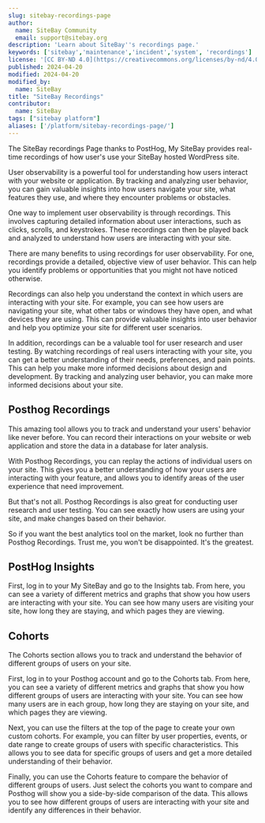 ```yaml
---
slug: sitebay-recordings-page
author:
  name: SiteBay Community
  email: support@sitebay.org
description: 'Learn about SiteBay''s recordings page.'
keywords: ['sitebay','maintenance','incident','system', 'recordings']
license: '[CC BY-ND 4.0](https://creativecommons.org/licenses/by-nd/4.0)'
published: 2024-04-20
modified: 2024-04-20
modified_by:
  name: SiteBay
title: "SiteBay Recordings"
contributor:
  name: SiteBay
tags: ["sitebay platform"]
aliases: ['/platform/sitebay-recordings-page/']
---
```


The SiteBay recordings Page thanks to PostHog, My SiteBay provides real-time recordings of how user's use your SiteBay hosted WordPress site.

User observability is a powerful tool for understanding how users interact with your website or application. By tracking and analyzing user behavior, you can gain valuable insights into how users navigate your site, what features they use, and where they encounter problems or obstacles.

One way to implement user observability is through recordings. This involves capturing detailed information about user interactions, such as clicks, scrolls, and keystrokes. These recordings can then be played back and analyzed to understand how users are interacting with your site.

There are many benefits to using recordings for user observability. For one, recordings provide a detailed, objective view of user behavior. This can help you identify problems or opportunities that you might not have noticed otherwise.

Recordings can also help you understand the context in which users are interacting with your site. For example, you can see how users are navigating your site, what other tabs or windows they have open, and what devices they are using. This can provide valuable insights into user behavior and help you optimize your site for different user scenarios.

In addition, recordings can be a valuable tool for user research and user testing. By watching recordings of real users interacting with your site, you can get a better understanding of their needs, preferences, and pain points. This can help you make more informed decisions about design and development.
By tracking and analyzing user behavior, you can make more informed decisions about your site.

## Posthog Recordings

This amazing tool allows you to track and understand your users' behavior like never before. You can record their interactions on your website or web application and store the data in a database for later analysis.

With Posthog Recordings, you can replay the actions of individual users on your site. This gives you a better understanding of how your users are interacting with your feature, and allows you to identify areas of the user experience that need improvement.

But that's not all. Posthog Recordings is also great for conducting user research and user testing. You can see exactly how users are using your site, and make changes based on their behavior.

So if you want the best analytics tool on the market, look no further than Posthog Recordings. Trust me, you won't be disappointed. It's the greatest.

## PostHog Insights

First, log in to your My SiteBay and go to the Insights tab.
From here, you can see a variety of different metrics and graphs that show you how users are interacting with your site.
You can see how many users are visiting your site, how long they are staying, and which pages they are viewing.

## Cohorts

The Cohorts section allows you to track and understand the behavior of different groups of users on your site.

First, log in to your Posthog account and go to the Cohorts tab.
From here, you can see a variety of different metrics and graphs that show you how different groups of users are interacting with your site.
You can see how many users are in each group, how long they are staying on your site, and which pages they are viewing.

Next, you can use the filters at the top of the page to create your own custom cohorts. For example, you can filter by user properties, events, or date range to create groups of users with specific characteristics. This allows you to see data for specific groups of users and get a more detailed understanding of their behavior.

Finally, you can use the Cohorts feature to compare the behavior of different groups of users. Just select the cohorts you want to compare and Posthog will show you a side-by-side comparison of the data.
This allows you to see how different groups of users are interacting with your site and identify any differences in their behavior.